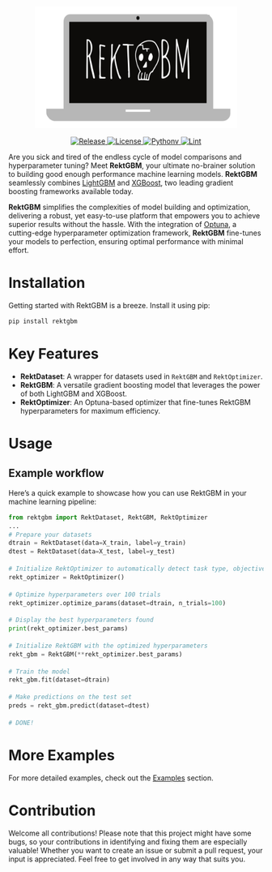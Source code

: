 <p align="center">
  <img src="https://github.com/RektPunk/RektGBM/blob/main/assets/image/logo.png" alt="logo" width=400, height=240>
</p>

<p align="center">
  <a href="https://github.com/RektPunk/RektGBM/releases/latest">
    <img alt="Release" src="https://img.shields.io/github/v/release/RektPunk/rektgbm.svg">
  </a>
  <a href="https://github.com/RektPunk/RektGBM/blob/main/LICENSE">
    <img alt="License" src="https://img.shields.io/github/license/RektPunk/RektGBM.svg">
  </a>
  <a href="https://pypi.org/project/rektgbm">
    <img alt="Pythonv" src="https://img.shields.io/pypi/pyversions/rektgbm.svg?logo=python&logoColor=white">
  </a>
  <a href="https://github.com/RektPunk/RektGBM/actions/workflows/lint.yaml">
    <img alt="Lint" src="https://github.com/RektPunk/RektGBM/actions/workflows/lint.yaml/badge.svg?branch=main">
  </a>
</p>

Are you sick and tired of the endless cycle of model comparisons and hyperparameter tuning? Meet **RektGBM**, your ultimate no-brainer solution to building good enough performance machine learning models. **RektGBM** seamlessly combines [LightGBM](https://github.com/microsoft/LightGBM) and [XGBoost](https://github.com/dmlc/xgboost), two leading gradient boosting frameworks available today.

**RektGBM** simplifies the complexities of model building and optimization, delivering a robust, yet easy-to-use platform that empowers you to achieve superior results without the hassle. With the integration of [Optuna](https://github.com/optuna/optuna), a cutting-edge hyperparameter optimization framework, **RektGBM** fine-tunes your models to perfection, ensuring optimal performance with minimal effort.


# Installation
Getting started with RektGBM is a breeze. Install it using pip:
```bash
pip install rektgbm
```

# Key Features
- **RektDataset**: A wrapper for datasets used in `RektGBM` and `RektOptimizer`.
- **RektGBM**: A versatile gradient boosting model that leverages the power of both LightGBM and XGBoost.
- **RektOptimizer**: An Optuna-based optimizer that fine-tunes RektGBM hyperparameters for maximum efficiency.

# Usage
## Example workflow
Here’s a quick example to showcase how you can use RektGBM in your machine learning pipeline:

```python
from rektgbm import RektDataset, RektGBM, RektOptimizer
...
# Prepare your datasets
dtrain = RektDataset(data=X_train, label=y_train)
dtest = RektDataset(data=X_test, label=y_test)

# Initialize RektOptimizer to automatically detect task type, objective, and metric
rekt_optimizer = RektOptimizer()

# Optimize hyperparameters over 100 trials
rekt_optimizer.optimize_params(dataset=dtrain, n_trials=100)

# Display the best hyperparameters found
print(rekt_optimizer.best_params)

# Initialize RektGBM with the optimized hyperparameters
rekt_gbm = RektGBM(**rekt_optimizer.best_params)

# Train the model
rekt_gbm.fit(dataset=dtrain)

# Make predictions on the test set
preds = rekt_gbm.predict(dataset=dtest)

# DONE!
```

# More Examples
For more detailed examples, check out the [Examples](https://github.com/RektPunk/RektGBM/tree/main/examples) section.

# Contribution
Welcome all contributions! Please note that this project might have some bugs, so your contributions in identifying and fixing them are especially valuable! Whether you want to create an issue or submit a pull request, your input is appreciated. Feel free to get involved in any way that suits you.
